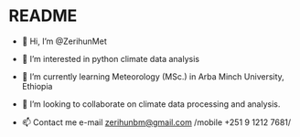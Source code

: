 # README
- 👋 Hi, I’m @ZerihunMet

- 👀 I’m interested in python climate data analysis

- 🌱 I’m currently learning Meteorology (MSc.) in Arba Minch University, Ethiopia 

- 💞️ I’m looking to collaborate on climate data processing and analysis.

- 📫 Contact me e-mail zerihunbm@gmail.com /mobile +251 9 1212 7681/
